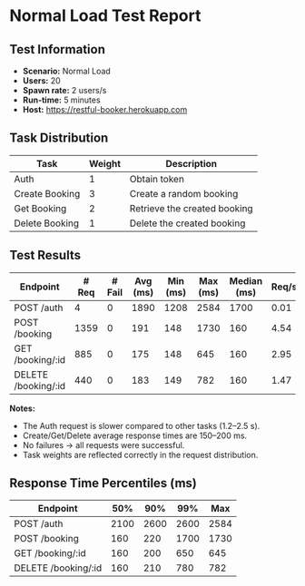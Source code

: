 # Normal Load Test Report

## Test Information
- **Scenario:** Normal Load
- **Users:** 20
- **Spawn rate:** 2 users/s
- **Run-time:** 5 minutes
- **Host:** https://restful-booker.herokuapp.com

## Task Distribution
| Task | Weight | Description |
|------|--------|-------------|
| Auth | 1 | Obtain token |
| Create Booking | 3 | Create a random booking |
| Get Booking | 2 | Retrieve the created booking |
| Delete Booking | 1 | Delete the created booking |

## Test Results
| Endpoint | # Req | # Fail | Avg (ms) | Min (ms) | Max (ms) | Median (ms) | Req/s |
|----------|-------|--------|-----------|----------|----------|-------------|-------|
| POST /auth | 4 | 0 | 1890 | 1208 | 2584 | 1700 | 0.01 |
| POST /booking | 1359 | 0 | 191 | 148 | 1730 | 160 | 4.54 |
| GET /booking/:id | 885 | 0 | 175 | 148 | 645 | 160 | 2.95 |
| DELETE /booking/:id | 440 | 0 | 183 | 149 | 782 | 160 | 1.47 |

**Notes:**
- The Auth request is slower compared to other tasks (1.2–2.5 s).
- Create/Get/Delete average response times are 150–200 ms.
- No failures → all requests were successful.
- Task weights are reflected correctly in the request distribution.

## Response Time Percentiles (ms)
| Endpoint | 50% | 90% | 99% | Max |
|----------|-----|-----|-----|-----|
| POST /auth | 2100 | 2600 | 2600 | 2584 |
| POST /booking | 160 | 220 | 1700 | 1730 |
| GET /booking/:id | 160 | 200 | 650 | 645 |
| DELETE /booking/:id | 160 | 210 | 780 | 782 |
